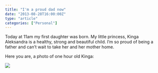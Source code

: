 ```yaml
---
title: "I'm a proud dad now"
date: "2013-08-28T16:00:00Z"
type: "article"
categories: ["Personal"]
---
```


Today at 11am my first daughter was born. My little princess, Kinga Aleksandra is a healthy, strong and beautiful child. I’m so proud of being a father and can’t wait to take her and her mother home.

Here you are, a photo of one hour old Kinga:

![](/images/Kinga.jpg)
